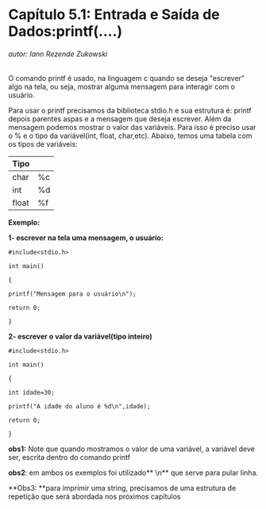 # **Capítulo 5.1: Entrada e Saída de Dados:printf\(....\)**

###### autor: Iann Rezende Zukowski

O comando printf é usado, na linguagem c quando se deseja "escrever" algo na tela, ou seja, mostrar alguma mensagem para interagir com o usuário.

Para usar o printf precisamos da biblioteca stdio.h e sua estrutura é: printf depois parentes aspas e a mensagem que deseja escrever. Além da mensagem podemos mostrar o valor das variáveis. Para isso é preciso usar o % e o tipo da variável\(int, float, char,etc\). Abaixo, temos uma tabela com os tipos de variáveis:

| Tipo |  |
| :--- | :--- |
| char | %c |
| int | %d |
| float | %f |

**Exemplo:**

**1- escrever na tela uma mensagem, o usuário:**

`#include<stdio.h>`

`int main()`

`{`

`printf("Mensagem para o usuário\n");`

`return 0;`

`}`

**2- escrever o valor da variável\(tipo inteiro\)**

`#include<stdio.h>`

`int main()`

`{`

`int idade=30;`

`printf("A idade do aluno é %d\n",idade);`

`return 0;`

`}`

**obs1:** Note que quando mostramos o valor de uma variável, a variável deve ser, escrita dentro do comando printf

**obs2**: em ambos os exemplos foi utilizado** \n** que serve para pular linha.

**Obs3: **para imprimir uma string, precisamos de uma estrutura de repetição que será abordada nos próximos capítulos





